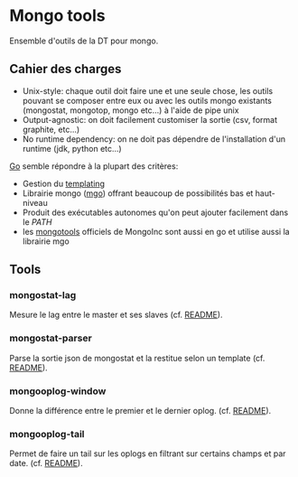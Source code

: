 # Mongo tools

Ensemble d'outils de la DT pour mongo.

## Cahier des charges

* Unix-style: chaque outil doit faire une et une seule chose, les outils pouvant se composer entre eux ou avec les outils mongo existants (mongostat, mongotop, mongo etc...) à l'aide de pipe unix
* Output-agnostic: on doit facilement customiser la sortie (csv, format graphite, etc...)
* No runtime dependency: on ne doit pas dépendre de l'installation d'un runtime (jdk, python etc...)

[Go](http://golang.org/) semble répondre à la plupart des critères:

* Gestion du [templating](http://golang.org/pkg/text/template/)
* Librairie mongo ([mgo](https://labix.org/mgo)) offrant beaucoup de possibilités bas et haut-niveau
* Produit des exécutables autonomes qu'on peut ajouter facilement dans le _PATH_
* les [mongotools](https://github.com/mongodb/mongo-tools) officiels de MongoInc sont aussi en go et utilise aussi la librairie mgo
## Tools

### mongostat-lag

Mesure le lag entre le master et ses slaves (cf. [README](mongostat-lag/README.md)).

### mongostat-parser

Parse la sortie json de mongostat et la restitue selon un template (cf. [README](mongostat-parser/README.md)).

### mongooplog-window

Donne la différence entre le premier et le dernier oplog. (cf. [README](mongooplog-window/README.md)).

### mongooplog-tail

Permet de faire un tail sur les oplogs en filtrant sur certains champs et par date. (cf. [README](mongooplog-tail/README.md)).